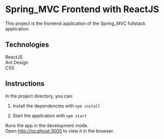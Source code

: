 # Spring_MVC Frontend with ReactJS

This project is the frontend application of the Spring_MVC fullstack application.

## Technologies

ReactJS\
Ant Design\
CSS

## Instructions

In the project directory, you can:

  1. Install the dependencies with `npm install`

  2. Start the application with `npm start`

  Runs the app in the development mode.\
  Open [http://localhost:3000](http://localhost:3000) to view it in the browser.

